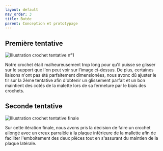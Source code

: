 ```yaml
---
layout: default
nav_order: 3
title: Butée 
parent: Conception et prototypage
---
```



## Première tentative

![Illustration crochet tentative n°1](../shared-assets/images/crochet_tentative_n°1.jpg)

Notre crochet était malheureusement trop long pour qu'il puisse se glisser sur le support que l'on peut voir sur l'image ci-dessus.
De plus, certaines liaisons n'ont pas été parfaitement dimensionées, nous avonc dû ajuster le tir sur la 2ème tentative afin d'obtenir un glissement parfait et un bon maintient des cotés de la malette lors de sa fermeture par le biais des crochets.

## Seconde tentative

![Illustration crochet tentative finale](../shared-assets/images/crochet_final.jpg)

Sur cette itération finale, nous avons pris la décision de faire un crochet allongé avec un creux parralèle à la plaque inférieure de la mallette afin de faciliter l'emboitement des deux pièces tout en s'assurant du maintien de la plaque latérale.
